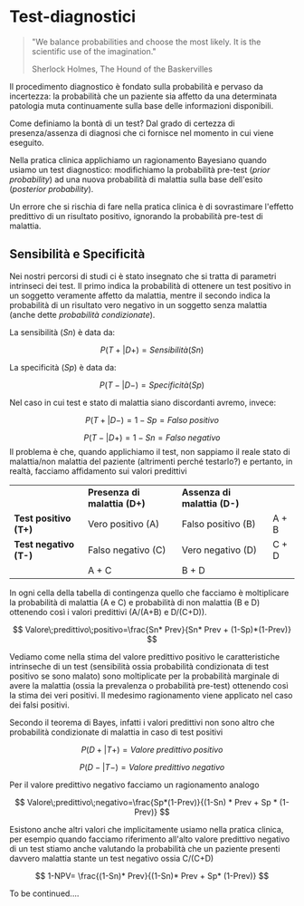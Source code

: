 # Test-diagnostici

> "We balance probabilities and choose the most likely. It is the scientific use of the imagination."
>
> Sherlock Holmes, The Hound of the Baskervilles

Il procedimento diagnostico è fondato sulla probabilità e pervaso da incertezza: la probabilità che un paziente sia affetto da una determinata patologia muta continuamente sulla base delle informazioni disponibili.

Come definiamo la bontà di un test? Dal grado di certezza di presenza/assenza di diagnosi che ci fornisce nel momento in cui viene eseguito.

Nella pratica clinica applichiamo un ragionamento Bayesiano quando usiamo un test diagnostico: modifichiamo la probabilità pre-test (_prior probability_) ad una nuova probabilità di malattia sulla base dell'esito (_posterior probability_).

Un errore che si rischia di fare nella pratica clinica è di sovrastimare l'effetto predittivo di un risultato positivo, ignorando la probabilità pre-test di malattia.

## Sensibilità e Specificità

Nei nostri percorsi di studi ci è stato insegnato che si tratta di parametri intrinseci dei test. Il primo indica la probabilità di ottenere un test positivo in un soggetto veramente affetto da malattia, mentre il secondo indica la probabilità di un risultato vero negativo in un soggetto senza malattia (anche dette _probabilità condizionate_).

La sensibilità (_Sn_) è data da:

$$ P(T+|D+)=Sensibilità(Sn) $$

La specificità (_Sp_) è data da:

$$ P(T-|D-)=Specificità(Sp) $$

Nel caso in cui test e stato di malattia siano discordanti avremo, invece:

$$ P(T+|D-)=1-Sp=Falso\;positivo $$



$$P(T-|D+)=1-Sn=Falso\;negativo $$
Il problema è che, quando applichiamo il test, non sappiamo il reale stato di malattia/non malattia del paziente (altrimenti perché testarlo?) e pertanto, in realtà, facciamo affidamento sui valori predittivi

|                        |                               |                              |       |
|------------------------|-------------------------------|------------------------------|-------|
|                        | **Presenza di malattia (D+)** | **Assenza di malattia (D-)** |       |
| **Test positivo (T+)** | Vero positivo (A)             | Falso positivo (B)           | A + B |
| **Test negativo (T-)** | Falso negativo (C)            | Vero negativo (D)            | C + D |
|                        | A + C                         | B + D                        |       |


In ogni cella della tabella di contingenza quello che facciamo è moltiplicare la probabilità di malattia (A e C) e probabilità di non malattia (B e D) ottenendo così i valori predittivi (A/(A+B) e D/(C+D)).

$$ 
Valore\;predittivo\;positivo=\frac{Sn* Prev}{Sn* Prev + (1-Sp)*(1-Prev)} 
$$

Vediamo come nella stima del valore predittivo positivo le caratteristiche intrinseche di un test (sensibilità ossia probabilità condizionata di test positivo se sono malato) sono moltiplicate per la probabilità marginale di avere la malattia (ossia la prevalenza o probabilità pre-test) ottenendo così la stima dei veri positivi. Il medesimo ragionamento viene applicato nel caso dei falsi positivi.

Secondo il teorema di Bayes, infatti i valori predittivi non sono altro che probabilità condizionate di malattia in caso di test positivi

$$
P(D+|T+)=Valore\;predittivo\;positivo
$$

$$
P(D-|T-)=Valore\;predittivo\;negativo
$$

Per il valore predittivo negativo facciamo un ragionamento analogo

$$
Valore\;predittivo\;negativo=\frac{Sp*(1-Prev)}{(1-Sn) * Prev + Sp * (1-Prev)}
$$

Esistono anche altri valori che implicitamente usiamo nella pratica clinica, per esempio quando facciamo riferimento all'alto valore predittivo negativo di un test stiamo anche valutando la probabilità che un paziente presenti davvero malattia stante un test negativo ossia C/(C+D)

$$
1-NPV= \frac{(1-Sn)* Prev}{(1-Sn)* Prev + Sp* (1-Prev)}
$$

To be continued....

